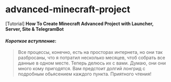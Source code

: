 # advanced-minecraft-project
 [Tutorial] **How To Create Minecraft Advanced Project with Launcher, Server, Site & TelegramBot**

#### _Короткое вступление_:

>Все процессы, конечно, есть
>на просторах интернета, но они так разбросаны, что
>я потратил несколько месяцев, чтоб собрать все данные
>в одном месте. Теперь делюсь их с вами. Думаю, они
>они много кому пригодятся. Вам предстоит долгий лонгрид
>с подробным обьясением каждого пункта. Приятного чтения!

